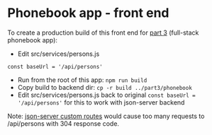 # Phonebook app - front end
To create a production build of this front end for [part 3](https://fullstackopen.com/en/part3/deploying_app_to_internet#frontend-production-build) (full-stack phonebook app):
- Edit src/services/persons.js
```
const baseUrl = '/api/persons'
```
- Run from the root of this app: `npm run build`
- Copy build to backend dir: `cp -r build ../part3/phonebook`
- Edit src/services/persons.js back to original `const baseUrl = '/api/persons'` for this to work with json-server backend

Note: [json-server custom routes](https://www.npmjs.com/package/json-server#custom-routes-example) would cause too many requests to /api/persons with 304 response code.